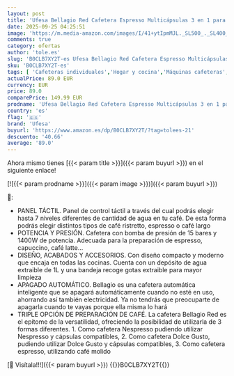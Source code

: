 ```yaml
---
layout: post
title: 'Ufesa Bellagio Red Cafetera Espresso Multicápsulas 3 en 1 para Nespresso  Dolce Gusto o Café Molido  Panel Táctil Digital con 7 Niveles  Depósito 1L  1400W  15 Bares  Apagado Automático'
date: 2025-09-25 04:25:51
image: 'https://m.media-amazon.com/images/I/41+ytIpmMJL._SL500_._SL400_.jpg'
comments: true
category: ofertas
author: 'tole.es'
slug: 'B0CLB7XY2T-es Ufesa Bellagio Red Cafetera Espresso Multicápsulas 3 en 1...'
sku: 'B0CLB7XY2T-es'
tags: [ 'Cafeteras individuales','Hogar y cocina','Máquinas cafeteras','Utensilios para café y té','cafetera','dolce','gusto','nespresso','ufesa','🇪🇸', ]
actualPrice: 89.0 EUR
currency: EUR
price: 89.0
comparePrice: 149.99 EUR
prodname: 'Ufesa Bellagio Red Cafetera Espresso Multicápsulas 3 en 1 para Nespresso  Dolce Gusto o Café Molido  Panel Táctil Digital con 7 Niveles  Depósito 1L  1400W  15 Bares  Apagado Automático'
country: 'es'
flag: '🇪🇸'
brand: 'Ufesa'
buyurl: 'https://www.amazon.es/dp/B0CLB7XY2T/?tag=tolees-21'
descuento: '40.66'
average: '89.0'
---
```


Ahora mismo tienes [{{< param title >}}]({{< param buyurl >}}) en el siguiente enlace!

[![{{< param prodname >}}]({{< param image >}})]({{< param buyurl >}})

🔎:

- PANEL TÁCTIL. Panel de control táctil a través del cual podrás elegir hasta 7 niveles diferentes de cantidad de agua en tu café. De esta forma podrás elegir distintos tipos de café ristretto, espresso o café largo
- POTENCIA Y PRESIÓN. Cafetera con bomba de presión de 15 bares y 1400W de potencia. Adecuada para la preparación de espresso, capuccino, café latte…
- DISEÑO, ACABADOS Y ACCESORIOS. Con diseño compacto y moderno que encaja en todas las cocinas. Cuenta con un depósito de agua extraible de 1L y una bandeja recoge gotas extraible para mayor limpieza
- APAGADO AUTOMÁTICO. Bellagio es una cafetera automática inteligente que se apagará automáticamente cuando no esté en uso, ahorrando así también electricidad. Ya no tendrás que preocuparte de apagarla cuando te vayas porque ella misma lo hará
- TRIPLE OPCIÓN DE PREPARACIÓN DE CAFÉ. La cafetera Bellagio Red es el epítome de la versatilidad, ofreciendo la posibilidad de utilizarla de 3 formas diferentes. 1. Como cafetera Nespresso pudiendo utilizar Nespresso y cápsulas compatibles, 2. Como cafetera Dolce Gusto, pudiendo utilizar Dolce Gusto y cápsulas compatibles, 3. Como cafetera espresso, utilizando café molido

[🛒 Visítala!!!]({{< param buyurl >}})
{{<world>}}B0CLB7XY2T{{</world>}}
